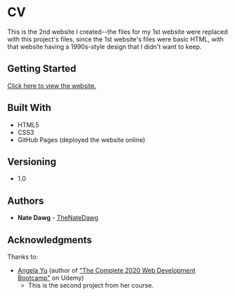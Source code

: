 # CV

This is the 2nd website I created--the files for my 1st website were replaced with this project's files, since the 1st website's files were basic HTML, with that website having a 1990s-style design that I didn't want to keep.

## Getting Started

[Click here to view the website.](https://thenatedawg.github.io/cv/)

## Built With

* HTML5
* CSS3
* GitHub Pages (deployed the website online)

## Versioning

* 1.0

## Authors

* **Nate Dawg** - [TheNateDawg](https://github.com/TheNateDawg)

## Acknowledgments
Thanks to:
* [Angela Yu](https://github.com/angelabauer) (author of ["The Complete 2020 Web Development Bootcamp"](https://www.udemy.com/course/the-complete-web-development-bootcamp/) on Udemy)
  * This is the second project from her course.
